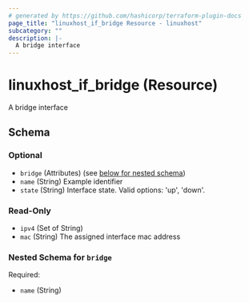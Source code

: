 ```yaml
---
# generated by https://github.com/hashicorp/terraform-plugin-docs
page_title: "linuxhost_if_bridge Resource - linuxhost"
subcategory: ""
description: |-
  A bridge interface
---
```


# linuxhost_if_bridge (Resource)

A bridge interface



<!-- schema generated by tfplugindocs -->
## Schema

### Optional

- `bridge` (Attributes) (see [below for nested schema](#nestedatt--bridge))
- `name` (String) Example identifier
- `state` (String) Interface state. Valid options: 'up', 'down'.

### Read-Only

- `ipv4` (Set of String)
- `mac` (String) The assigned interface mac address

<a id="nestedatt--bridge"></a>
### Nested Schema for `bridge`

Required:

- `name` (String)
